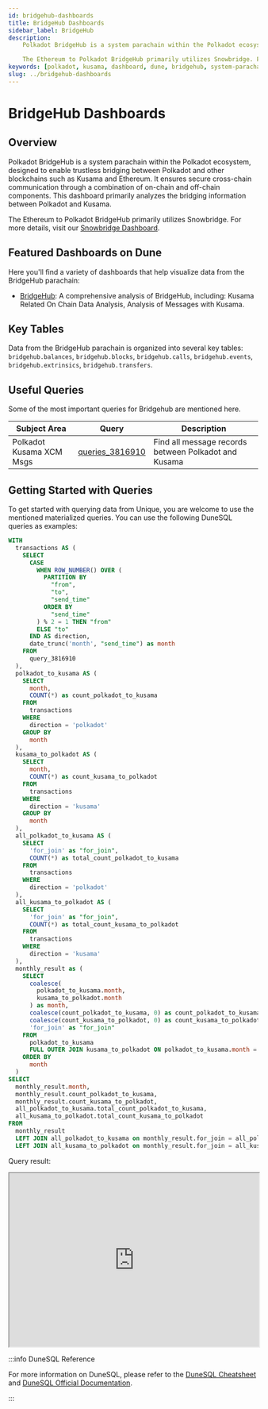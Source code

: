 ```yaml
---
id: bridgehub-dashboards
title: BridgeHub Dashboards
sidebar_label: BridgeHub
description:
    Polkadot BridgeHub is a system parachain within the Polkadot ecosystem, designed to enable trustless bridging between Polkadot and other blockchains such as Kusama and Ethereum. It ensures secure cross-chain communication through a combination of on-chain and off-chain components. This dashboard primarily analyzes the bridging information between Polkadot and Kusama.

    The Ethereum to Polkadot BridgeHub primarily utilizes Snowbridge. For more details, visit our [Snowbridge Dashboard](https://dune.com/substrate/snowbridge).
keywords: [polkadot, kusama, dashboard, dune, bridgehub, system-parachain]
slug: ../bridgehub-dashboards
---
```


# BridgeHub Dashboards

## Overview

Polkadot BridgeHub is a system parachain within the Polkadot ecosystem, designed to enable trustless bridging between Polkadot and other blockchains such as Kusama and Ethereum. It ensures secure cross-chain communication through a combination of on-chain and off-chain components. This dashboard primarily analyzes the bridging information between Polkadot and Kusama.

The Ethereum to Polkadot BridgeHub primarily utilizes Snowbridge. For more details, visit our [Snowbridge Dashboard](https://dune.com/substrate/snowbridge).
## Featured Dashboards on Dune

Here you'll find a variety of dashboards that help visualize data from the BridgeHub parachain:

- [BridgeHub](https://dune.com/substrate/bridgehub): A comprehensive analysis of BridgeHub, including: Kusama Related On Chain Data Analysis, Analysis of Messages with Kusama.

## Key Tables

Data from the BridgeHub parachain is organized into several key tables: `bridgehub.balances`, `bridgehub.blocks`, `bridgehub.calls`, `bridgehub.events`, `bridgehub.extrinsics`, `bridgehub.transfers`.

## Useful Queries

Some of the most important queries for Bridgehub are mentioned here.

| Subject Area                 | Query                              | Description                                  |
|------------------------------|------------------------------------|----------------------------------------------|
| Polkadot Kusama XCM Msgs     | [queries_3816910](https://dune.com/queries/3816910) | Find all message records between Polkadot and Kusama |



## Getting Started with Queries

To get started with querying data from Unique, you are welcome to use the mentioned materialized queries. You can use the following DuneSQL queries as examples:

```sql title="Bridgehub and Kusama Message Trends" showLineNumbers
WITH
  transactions AS (
    SELECT
      CASE
        WHEN ROW_NUMBER() OVER (
          PARTITION BY
            "from",
            "to",
            "send_time"
          ORDER BY
            "send_time"
        ) % 2 = 1 THEN "from"
        ELSE "to"
      END AS direction,
      date_trunc('month', "send_time") as month
    FROM
      query_3816910
  ),
  polkadot_to_kusama AS (
    SELECT
      month,
      COUNT(*) as count_polkadot_to_kusama
    FROM
      transactions
    WHERE
      direction = 'polkadot'
    GROUP BY
      month
  ),
  kusama_to_polkadot AS (
    SELECT
      month,
      COUNT(*) as count_kusama_to_polkadot
    FROM
      transactions
    WHERE
      direction = 'kusama'
    GROUP BY
      month
  ),
  all_polkadot_to_kusama AS (
    SELECT
      'for_join' as "for_join",
      COUNT(*) as total_count_polkadot_to_kusama
    FROM
      transactions
    WHERE
      direction = 'polkadot'
  ),
  all_kusama_to_polkadot AS (
    SELECT
      'for_join' as "for_join",
      COUNT(*) as total_count_kusama_to_polkadot
    FROM
      transactions
    WHERE
      direction = 'kusama'
  ),
  monthly_result as (
    SELECT
      coalesce(
        polkadot_to_kusama.month,
        kusama_to_polkadot.month
      ) as month,
      coalesce(count_polkadot_to_kusama, 0) as count_polkadot_to_kusama,
      coalesce(count_kusama_to_polkadot, 0) as count_kusama_to_polkadot,
      'for_join' as "for_join"
    FROM
      polkadot_to_kusama
      FULL OUTER JOIN kusama_to_polkadot ON polkadot_to_kusama.month = kusama_to_polkadot.month
    ORDER BY
      month
  )
SELECT
  monthly_result.month,
  monthly_result.count_polkadot_to_kusama,
  monthly_result.count_kusama_to_polkadot,
  all_polkadot_to_kusama.total_count_polkadot_to_kusama,
  all_kusama_to_polkadot.total_count_kusama_to_polkadot
FROM
  monthly_result
  LEFT JOIN all_polkadot_to_kusama on monthly_result.for_join = all_polkadot_to_kusama.for_join
  LEFT JOIN all_kusama_to_polkadot on monthly_result.for_join = all_kusama_to_polkadot.for_join
```

Query result:

<iframe src="https://dune.com/embeds/3821198/6426898" height="350" width="100%"></iframe>

:::info DuneSQL Reference

For more information on DuneSQL, please refer to the [DuneSQL Cheatsheet](../dunesql-cheatsheet.md)
and
[DuneSQL Official Documentation](https://docs.dune.com/query-engine/Functions-and-operators/index).

:::